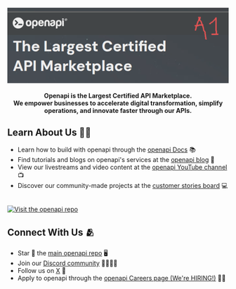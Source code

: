 <p align="center">
    <a href="https://openapi.com" target="_blank"><img src="/profile/images/openapi-header-a1.png" alt="Openapi Banner"></a>
    <br />
    <br />
    <b>Openapi is the Largest Certified API Marketplace.<br />
    We empower businesses to accelerate digital transformation, simplify operations, and innovate faster through our APIs.</b>
</p>

<h2>Learn About Us 🧑‍🎓</h2>

<ul>
    <li>Learn how to build with openapi through the <a href="https://console.openapi.com/">openapi Docs</a> 📚 </li>
    <li>Find tutorials and blogs on openapi's services at the <a href="https://openapi.com/blog">openapi blog</a> 📝</li>
    <li>View our livestreams and video content at the <a href="https://www.youtube.com/@OpenapiGlobal">openapi YouTube channel</a> 📺</li>
    <li>Discover our community-made projects at the <a href="https://openapi.com/customer-stories">customer stories board</a> 💻</li>
</ul>

<br />
<a href="https://github.com/openapi/openapi"><img height=auto src="https://raw.githubusercontent.com/openapi/openapi/master/public/images/github.png" alt="Visit the openapi repo"></a>

<h2>Connect With Us 🫂</h2>
<ul>
    <li>Star 🌟 the <a href="https://github.com/openapi/openapi/stargazers">main openapi repo</a> 🖥️</li>
    <li>Join our <a href="https://openapi.io/discord?r=orgrepo">Discord community</a> 👨‍👩‍👧‍👦</li>
    <li>Follow us on <a href="https://x.com/openapi">X</a> 🐤</li>
    <li>Apply to openapi through the <a href="https://openapi.io/company/careers">openapi Careers page (We're HIRING!)</a> 🧑‍💻</li>
</ul>